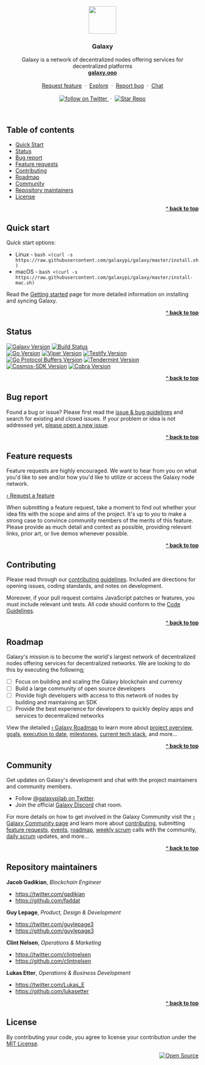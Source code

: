 <p align="center">
  <a href="http://galaxy.ooo">
    <img src="https://media.githubusercontent.com/media/galaxypi/galaxy-design/master/social/social-galaxy-logo%402x.png" width=72 height=72>
  </a>
  <h3 align="center">Galaxy</h3>
  <p align="center">
    Galaxy is a network of decentralized nodes offering services for
    decentralized platforms
    <br/>
    <a href="http://galaxy.ooo"><strong>galaxy.ooo</strong></a>
    <br/>
    <br/>
    <a href="https://github.com/galaxypi/galaxy/issues/new?template=feature_request.md">Request feature</a>
    &nbsp;&middot;&nbsp;
    <a href="https://github.com/galaxypi/">Explore</a>
    &nbsp;&middot;&nbsp;
    <a href="https://github.com/galaxypi/galaxy/issues/new?template=issues.md">
    Report bug</a>
    &nbsp;&middot;&nbsp;
    <a href="https://discord.gg/36K9nan">Chat</a>
    <br/>
    <br/>
    <a href="https://twitter.com/intent/follow?screen_name=galaxypilab">
      <img src="https://img.shields.io/twitter/url/https/twitter.com/galaxypilab.svg?style=social&label=Follow%20%40galaxypilab&logo=twitter" alt="follow on Twitter">
    </a>
    &nbsp;&middot;&nbsp;
    <a href="https://github.com/galaxypi/galaxy/stargazers">
      <img src="https://img.shields.io/github/stars/galaxypi/galaxy.svg?style=social&label=Star&maxAge=2592000" alt="Star Repo">
    </a>
  </p>
</p>

<br/>

## Table of contents

- [Quick Start](#quick-start)
- [Status](#status)
- [Bug report](#bug-report)
- [Feature requests](#feature-requests)
- [Contributing](#contributing)
- [Roadmap](#roadmap)
- [Community](#community)
- [Repository maintainers](#repository-maintainers)
- [License](#license)

<div align="right">
    <b><a href="#galaxy">^ back to top</a></b>
</div>


## Quick start

Quick start options:

- Linux - `bash <(curl -s https://raw.githubusercontent.com/galaxypi/galaxy/master/install.sh)`
- macOS - `bash <(curl -s https://raw.githubusercontent.com/galaxypi/galaxy/master/install-mac.sh)`

Read the [Getting started](/docs/getting-started.md) page for more detailed information on installing and
syncing Galaxy.

<div align="right">
    <b><a href="#galaxy">^ back to top</a></b>
</div>


## Status

[![Galaxy Version](https://img.shields.io/badge/Galaxy-v0.0.4--testnet--alpha-red.svg?colorA=212121&colorB=FF0000)](https://github.com/galaxypi/galaxy/releases)
[![Build Status](https://img.shields.io/badge/Build_Status-Passing-brightgreen.svg?colorA=212121&colorB=00BB00)](/)
<br/>
[![Go Version](https://img.shields.io/badge/Go-v1.10.3-blue.svg?colorA=212121&colorB=007BFF)](http://golang.org/)
[![Viper Version](https://img.shields.io/badge/Viper-v1.0.0-blue.svg?colorA=212121&colorB=007BFF)](http://github.com/spf13/viper)
[![Testify Version](https://img.shields.io/badge/Testify-v1.2.1-blue.svg?colorA=212121&colorB=007BFF)](http://github.com/stretchr/testify)
[![Go Protocol Buffers Version](https://img.shields.io/badge/ProtoBuf-v1.1.0-blue.svg?colorA=212121&colorB=007BFF)](http://github.com/golang/protobuf)
[![Tendermint Version](https://img.shields.io/badge/Tendermint-v0.22.0-red.svg?colorA=212121&colorB=FF0000)](http://github.com/tendermint/tendermint)
[![Cosmos-SDK Version](https://img.shields.io/badge/Cosmos_SDK-v0.22.0-red.svg?colorA=212121&colorB=FF0000)](http://github.com/cosmos/cosmos-sdk)
[![Cobra Version](https://img.shields.io/badge/Cobra-v0.0.1-red.svg?colorA=212121&colorB=FF0000)](http://github.com/spf13/cobra)

<div align="right">
    <b><a href="#galaxy">^ back to top</a></b>
</div>


## Bug report

Found a bug or issue? Please first read the [issue & bug guidelines](/docs/CONTRIBUTING.md#using-the-issue-tracker)
and search for existing and closed issues. If your problem or idea is not
addressed yet, [please open a new issue](https://github.com/galaxypi/galaxy/issues/new?template=issues.md).

<div align="right">
    <b><a href="#galaxy">^ back to top</a></b>
</div>


## Feature requests

Feature requests are highly encouraged. We want to hear from you on what
you'd like to see and/or how you'd like to utilize or access the Galaxy node
network.

<a href="https://github.com/galaxypi/galaxy/issues/new?template=feature_request.md">› Request a feature</a>

When submitting a feature request, take a moment to find out whether your idea
fits with the scope and aims of the project. It's up to *you* to make a strong
case to convince community members of the merits of this feature. Please
provide as much detail and context as possible, providing relevant links, prior
art, or live demos whenever possible.

<div align="right">
    <b><a href="#galaxy">^ back to top</a></b>
</div>


## Contributing

Please read through our [contributing guidelines](/docs/CONTRIBUTING.md). Included are directions for opening issues, coding standards, and notes on development.

Moreover, if your pull request contains JavaScript patches or features, you
must include relevant unit tests. All code should conform to the [Code Guidelines](/docs/CONTRIBUTING.md#code-guidelines).

<div align="right">
    <b><a href="#galaxy">^ back to top</a></b>
</div>


## Roadmap

Galaxy's mission is to become the world's largest network of decentralized
nodes offering services for decentralized networks. We are looking to do this
by executing the following;

- [ ] Focus on building and scaling the Galaxy blockchain and currency
- [ ] Build a large community of open source developers
- [ ] Provide high developers with access to this network of nodes by building
      and maintaining an SDK
- [ ] Provide the best experience for developers to quickly deploy apps and
      services to decentralized networks

View the detailed [› Galaxy Roadmap](/docs/roadmap.md) to learn more about [project overview](/docs/roadmap.md#project-overview), [goals](/docs/roadmap.md#goals), [execution to date](/docs/roadmap.md#execution-to-date), [milestones](/docs/roadmap.md#milestones---unordered-list), [current tech stack](/docs/roadmap.md#current-tech-stack), and more...

<div align="right">
    <b><a href="#galaxy">^ back to top</a></b>
</div>


## Community

Get updates on Galaxy's development and chat with the project maintainers and community members.

- Follow [@galaxypilab on Twitter](https://twitter.com/galaxypilab).
- Join the official [Galaxy Discord](https://discord.gg/36K9nan) chat room.

For more details on how to get involved in the Galaxy Community visit the [› Galaxy Community page](/docs/community.md) and learn more about [contributing](/docs/community.md#contributing), submitting [feature requests](/docs/community.md#feature-requests), [events](/docs/community.md#events), [roadmap](/docs/community.md#roadmap), [weekly scrum](/docs/community.md#weekly-scrum) calls with the community, [daily scrum](/docs/community.md#daily-scrum) updates, and more...

<div align="right">
    <b><a href="#galaxy">^ back to top</a></b>
</div>


## Repository maintainers

**Jacob Gadikian**, _Blockchain Engineer_
- <https://twitter.com/gadikian>
- <https://github.com/faddat>

**Guy Lepage**, _Product, Design & Development_
- <https://twitter.com/guylepage3>
- <https://github.com/guylepage3>

**Clint Nelsen**, _Operations & Marketing_
- <https://twitter.com/clintnelsen>
- <https://github.com/clintnelsen>

**Lukas Etter**, _Operations & Business Development_
- <https://twitter.com/Lukas_E>
- <https://github.com/lukasetter>

<div align="right">
    <b><a href="#galaxy">^ back to top</a></b>
</div>


## License

By contributing your code, you agree to license your contribution under the [
MIT License](LICENSE.md).

<div align="right">
  <a href="https://opensource.guide/how-to-contribute/#why-contribute-to-open-source">
    <img src="https://badges.frapsoft.com/os/v3/open-source.png?v=103)](https://github.com/ellerbrock/open-source-badges/" alt="Open Source">
  </a>
</div>
